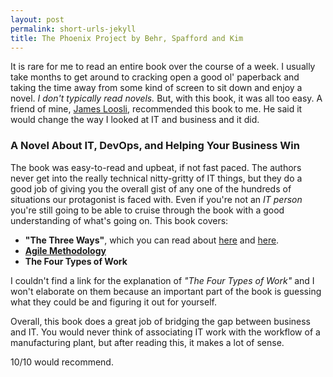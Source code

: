 ```yaml
---
layout: post
permalink: short-urls-jekyll
title: The Phoenix Project by Behr, Spafford and Kim
---
```


It is rare for me to read an entire book over the course of a week. I usually take months to get around to cracking open a good ol' paperback and taking the time away from some kind of screen to sit down and enjoy a novel. *I don't typically read novels.* But, with this book, it was all too easy. A friend of mine, [James Loosli](http://http://jamesloos.li/), recommended this book to me. He said it would change the way I looked at IT and business and it did.
<!--more-->
### A Novel About IT, DevOps, and Helping Your Business Win

The book was easy-to-read and upbeat, if not fast paced. The authors never get into the really technical nitty-gritty of IT things, but they do a good job of giving you the overall gist of any one of the hundreds of situations our protagonist is faced with. Even if you're not an *IT person* you're still going to be able to cruise through the book with a good understanding of what's going on. 
This book covers:

* **"The Three Ways"**, which you can read about [here](http://itrevolution.com/the-three-ways-principles-underpinning-devops/) and [here](https://infotechfb.com/blog/the-three-ways-of-devops/). 
* **[Agile Methodology](http://agilemethodology.org/)**
* **The Four Types of Work**

I couldn't find a link for the explanation of *"The Four Types of Work"* and I won't elaborate on them because an important part of the book is guessing what they could be and figuring it out for yourself.

Overall, this book does a great job of bridging the gap between business and IT. You would never think of associating IT work with the workflow of a manufacturing plant, but after reading this, it makes a lot of sense.

10/10 would recommend.
